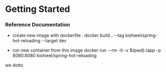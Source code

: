 # Getting Started

### Reference Documentation
* create new image with dockerfile :
  docker build . --tag kishieel/spring-hot-reloading --target dev

* run new container from this image
  docker run --rm -it -v $(pwd):/app -p 8080:8080 kishieel/spring-hot-reloading

we dotto